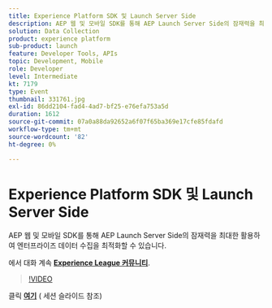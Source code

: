 ```yaml
---
title: Experience Platform SDK 및 Launch Server Side
description: AEP 웹 및 모바일 SDK를 통해 AEP Launch Server Side의 잠재력을 최대한 활용하여 엔터프라이즈 데이터 수집을 최적화할 수 있습니다. 이 세션은 Adobe Developers Live 컨텐츠 이벤트의 일부로 전달되었습니다.
solution: Data Collection
product: experience platform
sub-product: launch
feature: Developer Tools, APIs
topic: Development, Mobile
role: Developer
level: Intermediate
kt: 7179
type: Event
thumbnail: 331761.jpg
exl-id: 86dd2104-fad4-4ad7-bf25-e76efa753a5d
duration: 1612
source-git-commit: 07a0a88da92652a6f07f65ba369e17cfe85fdafd
workflow-type: tm+mt
source-wordcount: '82'
ht-degree: 0%

---
```


# Experience Platform SDK 및 Launch Server Side

AEP 웹 및 모바일 SDK를 통해 AEP Launch Server Side의 잠재력을 최대한 활용하여 엔터프라이즈 데이터 수집을 최적화할 수 있습니다.

에서 대화 계속 **[Experience League 커뮤니티](https://adobe.ly/36Yd3v6)**.

>[!VIDEO](https://video.tv.adobe.com/v/331761/?quality=12&learn=on&hidetitle=true)

클릭 **[여기](/help/adobe-developers-live/assets/experience-platform-sdk-launch.pdf)** ( 세션 슬라이드 참조)
